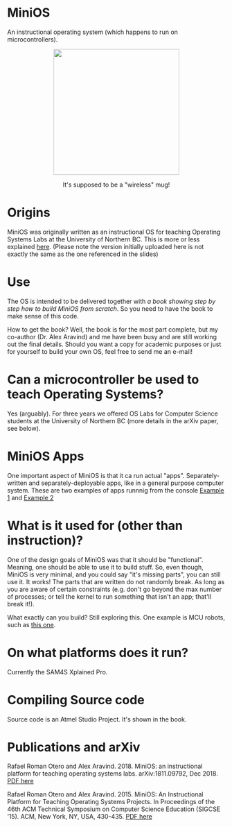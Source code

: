 # MiniOS

An instructional operating system (which happens to run on microcontrollers). 

<p align="center">
  <img src="https://github.com/rromanotero/minios/blob/master/logo.png" width="290"/>
  <p align="center">It's supposed to be a "wireless" mug!</p>
</p>


# Origins

MiniOS was originally written as an instructional OS for teaching Operating Systems Labs at the University of Northern BC. This is more or less explained [here](http://embedntks.com/wp-content/uploads/2016/08/MiniOS-Defense-Slides.pptx). (Please note the version initially uploaded here is not exactly the same as the one referenced in the slides)


# Use

The OS is intended to be delivered together with *a book showing step by step how to build MiniOS from scratch*. So you need to have the book to make sense of this code.

How to get the book? Well, the book is for the most part complete, but my co-author (Dr. Alex Aravind) and me have been busy and are still working out the final details. Should you want a copy for academic purposes or just for yourself to build your own OS, feel free to send me an e-mail!


# Can a microcontroller be used to teach Operating Systems?

Yes (arguably). For three years we offered OS Labs for Computer Science students at the University of Northern BC (more details in the arXiv paper, see below).


# MiniOS Apps

One important aspect of MiniOS is that it ca run actual "apps". Separately-written and separately-deployable apps, like in a general purpose computer system. These are two examples of apps runnnig from the console [Example 1](https://youtu.be/xwV5s2CTYqg) and [Example 2](https://youtu.be/HzgY5F7Pba4)


# What is it used for (other than instruction)?

One of the design goals of MiniOS was that it should be "functional". Meaning, one should be able to use it to build stuff. So, even though, MiniOS is very minimal, and you could say "it's missing parts", you can still use it. It works! The parts that are written do not randomly break. As long as you are aware of certain constraints (e.g. don't go beyond the max number of processes; or tell the kernel to run something that isn't an app; that'll break it!).


What exactly can you build? Still exploring this. One example is MCU robots, such as [this one](https://www.youtube.com/watch?v=Tp8fJ_0Ap_s). 


# On what platforms does it run?

Currently the SAM4S Xplained Pro.


# Compiling Source code

Source code is an Atmel Studio Project. It's shown in the book.


# Publications and arXiv

Rafael Roman Otero and Alex Aravind. 2018. MiniOS: an instructional platform for teaching operating systems labs. arXiv:1811.09792, Dec 2018. [PDF here](https://arxiv.org/abs/1811.09792v2)

Rafael Roman Otero and Alex Aravind. 2015. MiniOS: An Instructional Platform for Teaching Operating Systems Projects. In Proceedings of the 46th ACM Technical Symposium on Computer Science Education (SIGCSE ’15). ACM, New York, NY, USA, 430-435. [PDF here](http://embedntks.com/datastructs/papers/minios%20paper%20%28published%20version%29.pdf)

